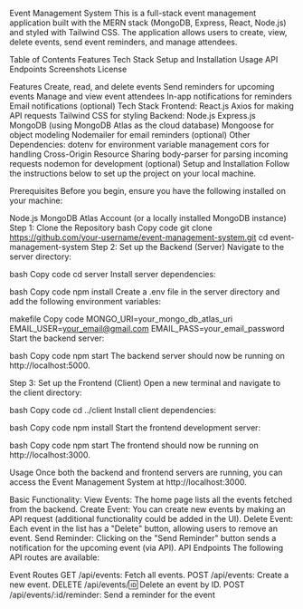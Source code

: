 Event Management System
This is a full-stack event management application built with the MERN stack (MongoDB, Express, React, Node.js) and styled with Tailwind CSS. The application allows users to create, view, delete events, send event reminders, and manage attendees.

Table of Contents
Features
Tech Stack
Setup and Installation
Usage
API Endpoints
Screenshots
License


Features
Create, read, and delete events
Send reminders for upcoming events
Manage and view event attendees
In-app notifications for reminders
Email notifications (optional)
Tech Stack
Frontend:
React.js
Axios for making API requests
Tailwind CSS for styling
Backend:
Node.js
Express.js
MongoDB (using MongoDB Atlas as the cloud database)
Mongoose for object modeling
Nodemailer for email reminders (optional)
Other Dependencies:
dotenv for environment variable management
cors for handling Cross-Origin Resource Sharing
body-parser for parsing incoming requests
nodemon for development (optional)
Setup and Installation
Follow the instructions below to set up the project on your local machine.

Prerequisites
Before you begin, ensure you have the following installed on your machine:

Node.js
MongoDB Atlas Account (or a locally installed MongoDB instance)
Step 1: Clone the Repository
bash
Copy code
git clone https://github.com/your-username/event-management-system.git
cd event-management-system
Step 2: Set up the Backend (Server)
Navigate to the server directory:

bash
Copy code
cd server
Install server dependencies:

bash
Copy code
npm install
Create a .env file in the server directory and add the following environment variables:

makefile
Copy code
MONGO_URI=your_mongo_db_atlas_uri
EMAIL_USER=your_email@gmail.com
EMAIL_PASS=your_email_password
Start the backend server:

bash
Copy code
npm start
The backend server should now be running on http://localhost:5000.

Step 3: Set up the Frontend (Client)
Open a new terminal and navigate to the client directory:

bash
Copy code
cd ../client
Install client dependencies:

bash
Copy code
npm install
Start the frontend development server:

bash
Copy code
npm start
The frontend should now be running on http://localhost:3000.

Usage
Once both the backend and frontend servers are running, you can access the Event Management System at http://localhost:3000.

Basic Functionality:
View Events: The home page lists all the events fetched from the backend.
Create Event: You can create new events by making an API request (additional functionality could be added in the UI).
Delete Event: Each event in the list has a "Delete" button, allowing users to remove an event.
Send Reminder: Clicking on the "Send Reminder" button sends a notification for the upcoming event (via API).
API Endpoints
The following API routes are available:

Event Routes
GET /api/events: Fetch all events.
POST /api/events: Create a new event.
DELETE /api/events/:id: Delete an event by ID.
POST /api/events/:id/reminder: Send a reminder for the event
